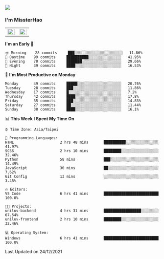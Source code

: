 ![](https://komarev.com/ghpvc/?username=MissterHao&color=ff69b4)

### I'm MissterHao


<!-- Readme stats -->
<!-- https://github.com/anuraghazra/github-readme-stats -->
<table>
<tr>
    <td valign="top" width="50%">
    <img src="https://github-readme-stats.vercel.app/api?username=MissterHao&hide_border=true&show_icons=true&locale=en" align="left" style="width: 100%" />
    </td>
    <td valign="top" width="50%">
    <img src="https://github-readme-stats.vercel.app/api/top-langs?username=MissterHao&hide_border=true&show_icons=true&locale=en&layout=compact" align="left" style="width: 100%" />
    </td>
</tr>
</table>  


<!--START_SECTION:waka-->
**I'm an Early 🐤** 

```text
🌞 Morning    28 commits     ███░░░░░░░░░░░░░░░░░░░░░░   11.86% 
🌆 Daytime    99 commits     ██████████░░░░░░░░░░░░░░░   41.95% 
🌃 Evening    70 commits     ███████░░░░░░░░░░░░░░░░░░   29.66% 
🌙 Night      39 commits     ████░░░░░░░░░░░░░░░░░░░░░   16.53%

```
📅 **I'm Most Productive on Monday** 

```text
Monday       49 commits     █████░░░░░░░░░░░░░░░░░░░░   20.76% 
Tuesday      28 commits     ███░░░░░░░░░░░░░░░░░░░░░░   11.86% 
Wednesday    17 commits     █░░░░░░░░░░░░░░░░░░░░░░░░   7.2% 
Thursday     42 commits     ████░░░░░░░░░░░░░░░░░░░░░   17.8% 
Friday       35 commits     ███░░░░░░░░░░░░░░░░░░░░░░   14.83% 
Saturday     27 commits     ██░░░░░░░░░░░░░░░░░░░░░░░   11.44% 
Sunday       38 commits     ████░░░░░░░░░░░░░░░░░░░░░   16.1%

```


📊 **This Week I Spent My Time On** 

```text
⌚︎ Time Zone: Asia/Taipei

💬 Programming Languages: 
HTML                     2 hrs 48 mins       ██████████░░░░░░░░░░░░░░░   41.97% 
SCSS                     2 hrs 10 mins       ████████░░░░░░░░░░░░░░░░░   32.46% 
Python                   58 mins             ███░░░░░░░░░░░░░░░░░░░░░░   14.49% 
JavaScript               30 mins             ██░░░░░░░░░░░░░░░░░░░░░░░   7.62% 
Git Config               13 mins             ░░░░░░░░░░░░░░░░░░░░░░░░░   3.45%

🔥 Editors: 
VS Code                  6 hrs 41 mins       █████████████████████████   100.0%

🐱‍💻 Projects: 
uniluv-backend           4 hrs 31 mins       █████████████████░░░░░░░░   67.54% 
uniluv-frontend          2 hrs 10 mins       ████████░░░░░░░░░░░░░░░░░   32.46%

💻 Operating System: 
Windows                  6 hrs 41 mins       █████████████████████████   100.0%

```


 Last Updated on 24/12/2021
<!--END_SECTION:waka-->

<!--
**MissterHao/MissterHao** is a ✨ _special_ ✨ repository because its `README.md` (this file) appears on your GitHub profile.

Here are some ideas to get you started:

- 🔭 I’m currently working on ...
- 🌱 I’m currently learning ...
- 👯 I’m looking to collaborate on ...
- 🤔 I’m looking for help with ...
- 💬 Ask me about ...
- 📫 How to reach me: ...
- 😄 Pronouns: ...
- ⚡ Fun fact: ...
-->
